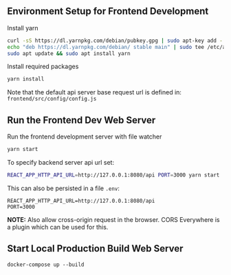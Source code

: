 ## Environment Setup for Frontend Development

Install yarn
```bash
curl -sS https://dl.yarnpkg.com/debian/pubkey.gpg | sudo apt-key add -
echo "deb https://dl.yarnpkg.com/debian/ stable main" | sudo tee /etc/apt/sources.list.d/yarn.list
sudo apt update && sudo apt install yarn
```

Install required packages
```bash
yarn install
```

Note that the default api server base request url is defined in:
`frontend/src/config/config.js`

## Run the Frontend Dev Web Server

Run the frontend development server with file watcher

```bash
yarn start
```

To specify backend server api url set:

```bash
REACT_APP_HTTP_API_URL=http://127.0.0.1:8080/api PORT=3000 yarn start
```

This can also be persisted in a file `.env`:

~~~
REACT_APP_HTTP_API_URL=http://127.0.0.1:8080/api
PORT=3000
~~~

__NOTE:__ Also allow cross-origin request in the browser. CORS Everywhere is a plugin which can be used for this.

## Start Local Production Build Web Server

~~~shell
docker-compose up --build
~~~


